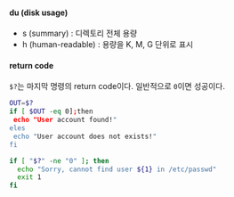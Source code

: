 #### du (disk usage)
 - s (summary) : 디렉토리 전체 용량
 - h (human-readable) : 용량을 K, M, G 단위로 표시

#### return code
`$?`는 마지막 명령의 return code이다. 일반적으로 `0`이면 성공이다.

```bash
OUT=$?
if [ $OUT -eq 0];then
 echo "User account found!"
eles
 echo "User account does not exists!"
fi
```
```bash
if [ "$?" -ne "0" ]; then
  echo "Sorry, cannot find user ${1} in /etc/passwd"
  exit 1
fi
```
